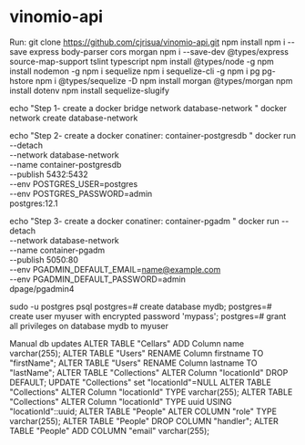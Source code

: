 # vinomio-api
Run:
git clone https://github.com/cjrisua/vinomio-api.git
npm install
npm i --save express body-parser cors morgan
npm i --save-dev @types/express source-map-support tslint typescript
npm install @types/node -g
npm install nodemon -g
npm i sequelize 
npm i sequelize-cli -g
npm i pg pg-hstore
npm i @types/sequelize -D
npm install morgan @types/morgan
npm install dotenv
npm install sequelize-slugify

echo "Step 1- create a docker bridge network database-network "
docker network create database-network 

echo "Step 2- create a docker conatiner: container-postgresdb "
docker run  --detach            \
  --network database-network    \
  --name container-postgresdb   \
  --publish 5432:5432           \
  --env POSTGRES_USER=postgres  \
  --env POSTGRES_PASSWORD=admin \
    postgres:12.1   

 echo "Step 3- create a docker conatiner: container-pgadm "
 docker run --detach          \
   --network database-network \
   --name container-pgadm     \
   --publish 5050:80          \
   --env PGADMIN_DEFAULT_EMAIL=name@example.com   \
   --env PGADMIN_DEFAULT_PASSWORD=admin           \
     dpage/pgadmin4 


sudo -u postgres psql
postgres=# create database mydb;
postgres=# create user myuser with encrypted password 'mypass';
postgres=# grant all privileges on database mydb to myuser

Manual db updates
ALTER TABLE "Cellars" ADD Column name varchar(255);
ALTER TABLE "Users" RENAME Column firstname TO "firstName";
ALTER TABLE "Users" RENAME Column lastname TO "lastName";
ALTER TABLE "Collections" ALTER Column "locationId" DROP DEFAULT;
UPDATE "Collections" set "locationId"=NULL
ALTER TABLE "Collections" ALTER Column "locationId" TYPE varchar(255);
ALTER TABLE "Collections" ALTER Column "locationId" TYPE uuid USING "locationId"::uuid;
ALTER TABLE "People" ALTER COLUMN "role" TYPE varchar(255);
ALTER TABLE "People" DROP COLUMN "handler";
ALTER TABLE "People" ADD COLUMN "email" varchar(255);